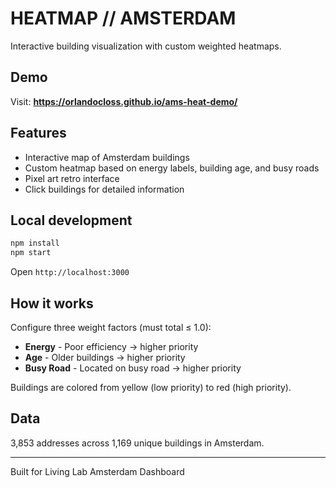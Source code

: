 # HEATMAP // AMSTERDAM

Interactive building visualization with custom weighted heatmaps.

## Demo

Visit: **https://orlandocloss.github.io/ams-heat-demo/**

## Features

- Interactive map of Amsterdam buildings
- Custom heatmap based on energy labels, building age, and busy roads
- Pixel art retro interface
- Click buildings for detailed information

## Local development

```bash
npm install
npm start
```

Open `http://localhost:3000`

## How it works

Configure three weight factors (must total ≤ 1.0):
- **Energy** - Poor efficiency → higher priority
- **Age** - Older buildings → higher priority
- **Busy Road** - Located on busy road → higher priority

Buildings are colored from yellow (low priority) to red (high priority).

## Data

3,853 addresses across 1,169 unique buildings in Amsterdam.

---

Built for Living Lab Amsterdam Dashboard
